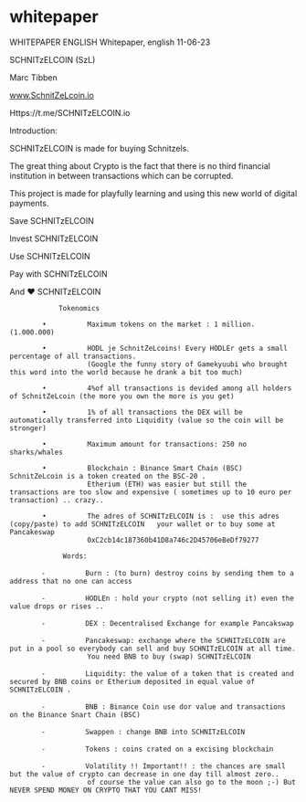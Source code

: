 # whitepaper

WHITEPAPER ENGLISH
Whitepaper, english 11-06-23

 

SCHNITzELCOIN (SzL)

Marc Tibben

www.SchnitZeLcoin.io

Https://t.me/SCHNITzELCOIN.io

 

Introduction: 

SCHNITzELCOIN is made for buying Schnitzels.

The great thing about Crypto is the fact that there is no third financial institution in between transactions which can be corrupted. 

This project is made for playfully learning and using this new world of digital payments.

 

Save SCHNITzELCOIN 

Invest SCHNITzELCOIN 

Use SCHNITzELCOIN 

Pay with SCHNITzELCOIN 

And ❤️ SCHNITzELCOIN 

 

                Tokenomics

            •          Maximum tokens on the market : 1 million.  (1.000.000)

            •          HODL je SchnitZeLcoins! Every HODLEr gets a small percentage of all transactions.
                       (Google the funny story of Gamekyuubi who brought this word into the world because he drank a bit too much)       

            •          4%of all transactions is devided among all holders of SchnitZeLcoin (the more you own the more is you get) 

            •          1% of all transactions the DEX will be automatically transferred into Liquidity (value so the coin will be stronger) 

            •          Maximum amount for transactions: 250 no sharks/whales

            •          Blockchain : Binance Smart Chain (BSC)  SchnitZeLcoin is a token created on the BSC-20 .
                       Etherium (ETH) was easier but still the transactions are too slow and expensive ( sometimes up to 10 euro per transaction) .. crazy..

            •          The adres of SCHNITzELCOIN is :  use this adres (copy/paste) to add SCHNITzELCOIN   your wallet or to buy some at Pancakeswap
                       0xC2cb14c187360b41D8a746c2D45706eBeDf79277

                 Words:

            ⁃          Burn : (to burn) destroy coins by sending them to a address that no one can access

            ⁃          HODLEn : hold your crypto (not selling it) even the value drops or rises ..

            ⁃          DEX : Decentralised Exchange for example Pancakswap 

            ⁃          Pancakeswap: exchange where the SCHNITzELCOIN are put in a pool so everybody can sell and buy SCHNITzELCOIN at all time. 
                       You need BNB to buy (swap) SCHNITzELCOIN 

            ⁃          Liquidity: the value of a token that is created and secured by BNB coins or Etherium deposited in equal value of SCHNITzELCOIN .

            ⁃          BNB : Binance Coin use dor value and transactions on the Binance Snart Chain (BSC)

            ⁃          Swappen : change BNB into SCHNITzELCOIN 

            ⁃          Tokens : coins crated on a excising blockchain

            ⁃          Volatility !! Important!! : the chances are small but the value of crypto can decrease in one day till almost zero..
                       of course the value can also go to the moon ;-) But NEVER SPEND MONEY ON CRYPTO THAT YOU CANT MISS!

